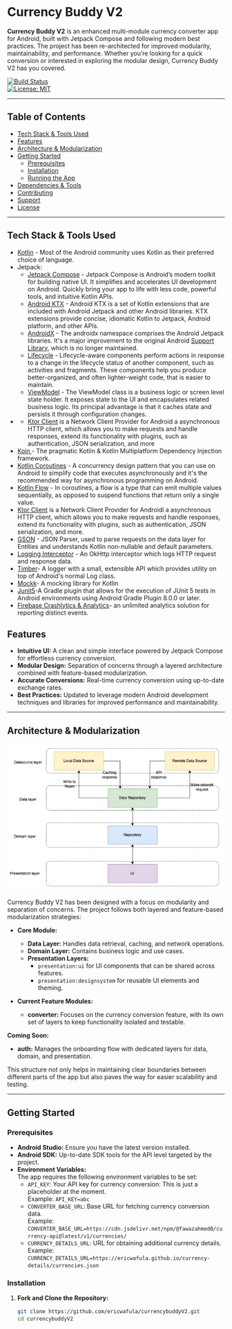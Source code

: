 # Currency Buddy V2

**Currency Buddy V2** is an enhanced multi-module currency converter app for Android, built with Jetpack Compose and following modern best practices. The project has been re-architected for improved modularity, maintainability, and performance. Whether you’re looking for a quick conversion or interested in exploring the modular design, Currency Buddy V2 has you covered.

[![Build Status](https://img.shields.io/github/actions/workflow/status/ericwafula/currencybuddyV2/build.yml?branch=main)](https://github.com/ericwafula/currencybuddyV2/actions)  
[![License: MIT](https://img.shields.io/badge/License-MIT-blue.svg)](LICENSE)

---

## Table of Contents

- [Tech Stack & Tools Used](#Libraries)
- [Features](#features)
- [Architecture & Modularization](#architecture--modularization)
- [Getting Started](#getting-started)
    - [Prerequisites](#prerequisites)
    - [Installation](#installation)
    - [Running the App](#running-the-app)
- [Dependencies & Tools](#dependencies--tools)
- [Contributing](#contributing)
- [Support](#support)
- [License](#license)

---

## Tech Stack & Tools Used
- [Kotlin](https://developer.android.com/kotlin) - Most of the Android community uses Kotlin as their preferred choice of language.
- Jetpack:
    - [Jetpack Compose](https://developer.android.com/jetpack/compose) - Jetpack Compose is Android’s modern toolkit for building native UI. It simplifies and accelerates UI development on Android. Quickly bring your app to life with less code, powerful tools, and intuitive Kotlin APIs.
    - [Android KTX](https://developer.android.com/kotlin/ktx.html) - Android KTX is a set of Kotlin extensions that are included with Android Jetpack and other Android libraries. KTX extensions provide concise, idiomatic Kotlin to Jetpack, Android platform, and other APIs.
    - [AndroidX](https://developer.android.com/jetpack/androidx) - The androidx namespace comprises the Android Jetpack libraries. It's a major improvement to the original Android [Support Library](https://developer.android.com/topic/libraries/support-library/index), which is no longer maintained.
    - [Lifecycle](https://developer.android.com/topic/libraries/architecture/lifecycle) - Lifecycle-aware components perform actions in response to a change in the lifecycle status of another component, such as activities and fragments. These components help you produce better-organized, and often lighter-weight code, that is easier to maintain.
    - [ViewModel](https://developer.android.com/topic/libraries/architecture/viewmodel) - The ViewModel class is a business logic or screen level state holder. It exposes state to the UI and encapsulates related business logic. Its principal advantage is that it caches state and persists it through configuration changes.
- - [Ktor Client](https://ktor.io/) is a Network Client Provider for Android a asynchronous HTTP client, which allows you to make requests and handle responses, extend its functionality with plugins, such as authentication, JSON serialization, and more
- [Koin ](https://insert-koin.io/) - The pragmatic Kotlin & Kotlin Multiplatform Dependency Injection framework.
- [Kotlin Coroutines](https://developer.android.com/kotlin/coroutines) - A concurrency design pattern that you can use on Android to simplify code that executes asynchronously and it's the recommended way for asynchronous programming on Android.
- [Kotlin Flow](https://developer.android.com/kotlin/flow) - In coroutines, a flow is a type that can emit multiple values sequentially, as opposed to suspend functions that return only a single value.
- [Ktor Client](https://ktor.io/) is a Network Client Provider for Androidi a asynchronous HTTP client, which allows you to make requests and handle responses, extend its functionality with plugins, such as authentication, JSON serialization, and more.
- [GSON](https://github.com/google/gson) - JSON Parser, used to parse requests on the data layer for Entities and understands Kotlin non-nullable and default parameters.
- [Logging Interceptor](https://github.com/square/okhttp/blob/master/okhttp-logging-interceptor/README.md) - An OkHttp interceptor which logs HTTP request and response data.
- [Timber](https://github.com/JakeWharton/timber)- A logger with a small, extensible API which provides utility on top of Android's normal Log class.
- [Mockk](https://github.com/mockk/mockk)- A mocking library for Kotlin
- [Junit5](https://github.com/mannodermaus/android-junit5)-A Gradle plugin that allows for the execution of JUnit 5 tests in Android environments using Android Gradle Plugin 8.0.0 or later.
- [Firebase Crashlytics  & Analytics](https://firebase.google.com/docs/analytics)- an unlimited analytics solution for reporting distinct events.

## Features

- **Intuitive UI:** A clean and simple interface powered by Jetpack Compose for effortless currency conversion.
- **Modular Design:** Separation of concerns through a layered architecture combined with feature-based modularization.
- **Accurate Conversions:** Real-time currency conversion using up-to-date exchange rates.
- **Best Practices:** Updated to leverage modern Android development techniques and libraries for improved performance and maintainability.

---

## Architecture & Modularization

<img src="screenshots/architecture.jpeg">

Currency Buddy V2 has been designed with a focus on modularity and separation of concerns. The project follows both layered and feature-based modularization strategies:

- **Core Module:**
    - **Data Layer:** Handles data retrieval, caching, and network operations.
    - **Domain Layer:** Contains business logic and use cases.
    - **Presentation Layers:**
        - `presentation:ui` for UI components that can be shared across features.
        - `presentation:designsystem` for reusable UI elements and theming.

- **Current Feature Modules:**
    - **converter:** Focuses on the currency conversion feature, with its own set of layers to keep functionality isolated and testable.

**Coming Soon:**
- **auth:** Manages the onboarding flow with dedicated layers for data, domain, and presentation.

This structure not only helps in maintaining clear boundaries between different parts of the app but also paves the way for easier scalability and testing.

---

## Getting Started

### Prerequisites

- **Android Studio:** Ensure you have the latest version installed.
- **Android SDK:** Up-to-date SDK tools for the API level targeted by the project.
- **Environment Variables:**  
  The app requires the following environment variables to be set:
    - `API_KEY`: Your API key for currency conversion: This is just a placeholder at the moment.  
      Example: `API_KEY=abc`
    - `CONVERTER_BASE_URL`: Base URL for fetching currency conversion data.  
      Example: `CONVERTER_BASE_URL=https://cdn.jsdelivr.net/npm/@fawazahmed0/currency-api@latest/v1/currencies/`
    - `CURRENCY_DETAILS_URL`: URL for obtaining additional currency details.  
      Example: `CURRENCY_DETAILS_URL=https://ericwafula.github.io/currency-details/currencies.json`

### Installation

1. **Fork and Clone the Repository:**

   ```bash
   git clone https://github.com/ericwafula/currencybuddyV2.git
   cd currencybuddyV2